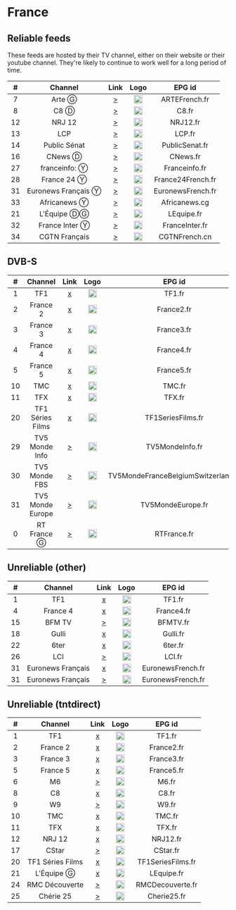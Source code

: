 <h1>France</h1>

<h2>Reliable feeds</h2>

<p>These feeds are hosted by their TV channel, either on their website or their youtube channel. They're likely to continue to work well for a long period of time.</p>

| #   | Channel    | Link  | Logo | EPG id |
|:---:|:----------:|:-----:|:----:|:------:|
| 7   | Arte Ⓖ     | [>](https://artesimulcast.akamaized.net/hls/live/2031003/artelive_fr/index.m3u8) | <img height="20" src="https://upload.wikimedia.org/wikipedia/commons/thumb/4/43/Arte_Logo_2017.svg/12px-Arte_Logo_2017.svg.png"/> | ARTEFrench.fr |
| 8   | C8 Ⓓ | [>](https://www.dailymotion.com/video/x5gv5rr) | <img height="20" src="https://i.imgur.com/LXhXF8l.png"/> | C8.fr |
| 12  | NRJ 12 | [>](https://nrj12.nrjaudio.fm/hls/live/2038374/nrj_12/master.m3u8) | <img height="20" src="https://upload.wikimedia.org/wikipedia/fr/thumb/9/93/NRJ_12_logo_2015.svg/757px-NRJ_12_logo_2015.svg.png"/> | NRJ12.fr |
| 13  | LCP          | [>](https://lcp.fr/le-live-lcp-tnt-5433) | <img height="20" src="https://upload.wikimedia.org/wikipedia/fr/thumb/6/6a/Logo_LCP-AN_-_Public_S%C3%A9nat_%282019%29.svg/53px-Logo_LCP-AN_-_Public_S%C3%A9nat_%282019%29.svg.png"/> | LCP.fr |
| 14  | Public Sénat | [>](https://www.publicsenat.fr/direct) | <img height="20" src="https://i.imgur.com/bJOdFT1.png"/> | PublicSenat.fr |
| 16  | CNews Ⓓ    | [>](https://www.dailymotion.com/video/x3b68jn) | <img height="20" src="https://i.imgur.com/UMRGAHx.png"/> | CNews.fr |
| 27  | franceinfo: Ⓨ | [>](https://www.youtube.com/c/franceinfo/live) | <img height="20" src="https://upload.wikimedia.org/wikipedia/commons/thumb/0/03/Franceinfo.svg/640px-Franceinfo.svg.png"/> | Franceinfo.fr |
| 28  | France 24 Ⓨ   | [>](https://www.youtube.com/c/FRANCE24/live) | <img height="20" src="https://i.imgur.com/61MSiq9.png"/> | France24French.fr |
| 31  | Euronews Français Ⓨ    | [>](https://www.youtube.com/watch?v=NiRIbKwAejk) | <img height="20" src="https://i.imgur.com/3Lr5iAj.png"/> | EuronewsFrench.fr |
| 33  | Africanews Ⓨ | [>](https://www.youtube.com/c/Africanewsfr/live) | <img height="20" src="https://i.imgur.com/xocvePC.png"/> | Africanews.cg |
| 21  | L'Équipe ⒹⒼ    | [>](https://www.dailymotion.com/video/x2lefik) | <img height="20" src="https://upload.wikimedia.org/wikipedia/commons/thumb/3/32/L%27%C3%89quipe_wordmark.svg/640px-L%27%C3%89quipe_wordmark.svg.png"/> | LEquipe.fr |
| 32  | France Inter Ⓨ | [>](https://www.youtube.com/c/FranceInter/live) | <img height="20" src="https://i.imgur.com/d9Ncl8m.png"/> | FranceInter.fr |
| 34  | CGTN Français | [>](https://news.cgtn.com/resource/live/french/cgtn-f.m3u8) | <img height="20" src="https://i.imgur.com/fMsJYzl.png"/> | CGTNFrench.cn |

<h2>DVB-S</h2>

| #   | Channel        | Link  | Logo | EPG id |
|:---:|:--------------:|:-----:|:----:|:------:|
| 1   | TF1 | [x](http://livetv.ktv.zone/3/play.m3u8) | <img height="20" src="https://upload.wikimedia.org/wikipedia/fr/thumb/7/77/TF1_%282013%29.svg/640px-TF1_%282013%29.svg.png"/> | TF1.fr |
| 2   | France 2 | [x](http://livetv.ktv.zone/104/play.m3u8) | <img height="20" src="https://upload.wikimedia.org/wikipedia/commons/thumb/5/53/France_2_2018.svg/886px-France_2_2018.svg.png"/> | France2.fr |
| 3   | France 3 | [x](http://livetv.ktv.zone/105/play.m3u8) | <img height="20" src="https://upload.wikimedia.org/wikipedia/commons/thumb/d/dd/France_3_2018.svg/899px-France_3_2018.svg.png"/> | France3.fr |
| 4   | France 4 | [x](http://livetv.ktv.zone/116/play.m3u8) | <img height="20" src="https://upload.wikimedia.org/wikipedia/commons/thumb/3/3b/France_4_2018.svg/998px-France_4_2018.svg.png"/> | France4.fr |
| 5   | France 5 | [x](http://livetv.ktv.zone/107/play.m3u8) | <img height="20" src="https://upload.wikimedia.org/wikipedia/commons/thumb/5/50/France_5_2018.svg/900px-France_5_2018.svg.png"/> | France5.fr |
| 10  | TMC | [x](http://livetv.ktv.zone/12/play.m3u8) | <img height="20" src="https://upload.wikimedia.org/wikipedia/fr/thumb/a/a8/TMC_logo_2016.svg/512px-TMC_logo_2016.svg.png"/> | TMC.fr |
| 11  | TFX | [x](http://livetv.ktv.zone/13/play.m3u8) | <img height="20" src="https://upload.wikimedia.org/wikipedia/fr/thumb/8/83/TFX_logo_2018.svg/640px-TFX_logo_2018.svg.png"/> | TFX.fr |
| 20  | TF1 Séries Films | [x](http://livetv.ktv.zone/22/play.m3u8) | <img height="20" src="https://upload.wikimedia.org/wikipedia/fr/thumb/4/4b/TF1_S%C3%A9ries_Films_logo_2020.svg/640px-TF1_S%C3%A9ries_Films_logo_2020.svg.png"/> | TF1SeriesFilms.fr |
| 29  | TV5 Monde Info | [>](https://ott.tv5monde.com/Content/HLS/Live/channel(info)/index.m3u8) | <img height="20" src="https://i.imgur.com/NcysrWH.png"/> | TV5MondeInfo.fr |
| 30  | TV5 Monde FBS | [>](https://ott.tv5monde.com/Content/HLS/Live/channel(fbs)/index.m3u8) | <img height="20" src="https://i.imgur.com/uPmwTo9.png"/> | TV5MondeFranceBelgiumSwitzerland.fr |
| 31  | TV5 Monde Europe | [>](https://ott.tv5monde.com/Content/HLS/Live/channel(europe)/index.m3u8) | <img height="20" src="https://i.imgur.com/uPmwTo9.png"/> | TV5MondeEurope.fr |
| 0   | RT France Ⓖ | [>](https://rt-fra.rttv.com/dvr/rtfrance/playlist.m3u8) | <img height="20" src="https://upload.wikimedia.org/wikipedia/commons/thumb/b/b8/RT-France-logo.svg/512px-RT-France-logo.svg.png"/> | RTFrance.fr |

<h2>Unreliable (other)</h2>

| #   | Channel    | Link  | Logo | EPG id |
|:---:|:----------:|:-----:|:----:|:------:|
| 1   | TF1        | [x](https://tf1-hls-live-ssl.tf1.fr/tf1/1/hls/live_2328.m3u8) | <img height="20" src="https://upload.wikimedia.org/wikipedia/commons/thumb/d/dc/TF1_logo_2013.png/62px-TF1_logo_2013.png"/> | TF1.fr |
| 4   | France 4   | [x](http://edge9.iptvnetwork.net/live/france4/playlist.m3u8) | <img height="20" src="https://upload.wikimedia.org/wikipedia/commons/thumb/3/3b/France_4_2018.svg/39px-France_4_2018.svg.png"/> | France4.fr |
| 15  | BFM TV     | [>](https://bcovlive-a.akamaihd.net/f3c53617100e4fd7a0fbdf9e784a650e/eu-central-1/876450610001/playlist.m3u8) | <img height="20" src="https://upload.wikimedia.org/wikipedia/commons/thumb/b/b6/Logo_BFM_TV_%282019%29.png/53px-Logo_BFM_TV_%282019%29.png"/> | BFMTV.fr |
| 18  | Gulli      | [x](https://d13anarbtxy8c5.cloudfront.net/6play/short/clr/gulli/sdindex.m3u8) | <img height="20" src="https://upload.wikimedia.org/wikipedia/fr/thumb/4/43/18._Gulli.png/57px-18._Gulli.png"/> | Gulli.fr |
| 22  | 6ter       | [x]() | <img height="20" src="https://upload.wikimedia.org/wikipedia/fr/thumb/a/a9/6ter_2012.png/73px-6ter_2012.png"/> | 6ter.fr |
| 26  | LCI          | [>](https://sv0.data-stream.top/hls/lci.m3u8) | <img height="20" src="https://upload.wikimedia.org/wikipedia/fr/thumb/3/38/LCI_-_Logo_%28Ao%C3%BBt_2017%29.svg/62px-LCI_-_Logo_%28Ao%C3%BBt_2017%29.svg.png"/> | LCI.fr |
| 31  | Euronews Français | [x](https://rakuten-euronews-2-fr.samsung.wurl.com/manifest/playlist.m3u8) | <img height="20" src="https://i.imgur.com/3Lr5iAj.png"/> | EuronewsFrench.fr |
| 31  | Euronews Français | [>](https://euronews.alteox.app/hls/fr_stream.m3u8) | <img height="20" src="https://i.imgur.com/3Lr5iAj.png"/> | EuronewsFrench.fr |

<h2>Unreliable (tntdirect)</h2>

| #   | Channel    | Link  | Logo | EPG id |
|:---:|:----------:|:-----:|:----:|:------:|
| 1   | TF1        | [x](https://s13.tntendirect.com/tf1/live/playlist.m3u8) | <img height="20" src="https://upload.wikimedia.org/wikipedia/commons/thumb/d/dc/TF1_logo_2013.png/62px-TF1_logo_2013.png"/> | TF1.fr |
| 2   | France 2   | [x](https://s13.tntendirect.com/france2/live/playlist.m3u8) | <img height="20" src="https://upload.wikimedia.org/wikipedia/commons/thumb/5/53/France_2_2018.svg/35px-France_2_2018.svg.png"/> | France2.fr |
| 3   | France 3   | [x](https://s13.tntendirect.com/france3/live/playlist.m3u8) | <img height="20" src="https://upload.wikimedia.org/wikipedia/commons/thumb/d/dd/France_3_2018.svg/35px-France_3_2018.svg.png"/> | France3.fr |
| 5   | France 5   | [x](https://s13.tntendirect.com/france5/live/playlist.m3u8) | <img height="20" src="https://upload.wikimedia.org/wikipedia/commons/thumb/5/50/France_5_2018.svg/35px-France_5_2018.svg.png"/> | France5.fr |
| 6   | M6         | [>](https://s13.tntendirect.com/m6/live/playlist.m3u8) | <img height="20" src="https://upload.wikimedia.org/wikipedia/commons/thumb/4/4a/Logo_M6_%282020%2C_fond_clair%29.svg/49px-Logo_M6_%282020%2C_fond_clair%29.svg.png"/> | M6.fr |
| 8   | C8         | [x](https://s13.tntendirect.com/d8/live/playlist.m3u8) | <img height="20" src="https://i.imgur.com/LXhXF8l.png"/> | C8.fr |
| 9   | W9         | [>](https://s13.tntendirect.com/w9/live/playlist.m3u8) | <img height="20" src="https://upload.wikimedia.org/wikipedia/commons/thumb/4/40/W9_2018.svg/56px-W9_2018.svg.png"/> | W9.fr |
| 10  | TMC        | [x](https://s13.tntendirect.com/tmc/live/playlist.m3u8) | <img height="20" src="https://upload.wikimedia.org/wikipedia/fr/thumb/a/a8/TMC_logo_2016.svg/512px-TMC_logo_2016.svg.png"/> | TMC.fr |
| 11  | TFX        | [x](https://s13.tntendirect.com/nt1/live/playlist.m3u8) | <img height="20" src="https://upload.wikimedia.org/wikipedia/fr/thumb/8/83/TFX_logo_2018.svg/640px-TFX_logo_2018.svg.png"/> | TFX.fr |
| 12  | NRJ 12     | [x](https://s13.tntendirect.com/nrj12/live/playlist.m3u8) | <img height="20" src="https://upload.wikimedia.org/wikipedia/fr/thumb/9/93/NRJ_12_logo_2015.svg/757px-NRJ_12_logo_2015.svg.png"/> | NRJ12.fr |
| 17  | CStar      | [>](https://s13.tntendirect.com/d17/live/playlist.m3u8) | <img height="20" src="https://upload.wikimedia.org/wikipedia/commons/thumb/8/8f/Logo_projet_CStar.svg/80px-Logo_projet_CStar.svg.png"/> | CStar.fr |
| 20  | TF1 Séries Films | [x](https://s13.tntendirect.com/hd1/live/playlist.m3u8) | <img height="20" src="https://upload.wikimedia.org/wikipedia/fr/thumb/4/4b/TF1_S%C3%A9ries_Films_logo_2020.svg/640px-TF1_S%C3%A9ries_Films_logo_2020.svg.png"/> | TF1SeriesFilms.fr |
| 21  | L'Équipe Ⓖ | [x](https://s13.tntendirect.com/lequipe21/live/playlist.m3u8) | <img height="20" src="https://upload.wikimedia.org/wikipedia/commons/thumb/3/32/L%27%C3%89quipe_wordmark.svg/640px-L%27%C3%89quipe_wordmark.svg.png"/> | LEquipe.fr |
| 24  | RMC Découverte | [>](https://s13.tntendirect.com/rmcdecouverte/live/playlist.m3u8) | <img height="20" src="https://upload.wikimedia.org/wikipedia/fr/thumb/b/b3/RMC_D%C3%A9couverte_logo_2017.svg/76px-RMC_D%C3%A9couverte_logo_2017.svg.png"/> | RMCDecouverte.fr |
| 25  | Chérie 25  | [>](https://s13.tntendirect.com/cherie25/live/playlist.m3u8) | <img height="20" src="https://upload.wikimedia.org/wikipedia/fr/thumb/f/f0/Ch%C3%A9rie_25_logo_2015.svg/51px-Ch%C3%A9rie_25_logo_2015.svg.png"/> | Cherie25.fr |
